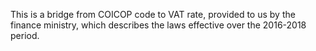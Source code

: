 This is a bridge from COICOP code to VAT rate, provided to us by the finance ministry, which describes the laws effective over the 2016-2018 period.